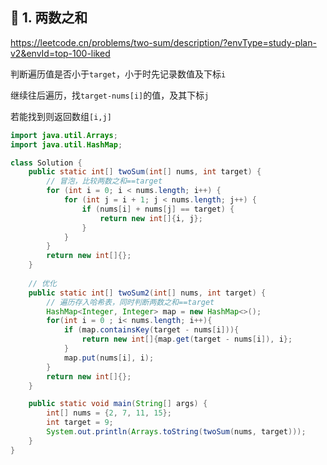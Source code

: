 
## 📌 1. 两数之和

https://leetcode.cn/problems/two-sum/description/?envType=study-plan-v2&envId=top-100-liked

判断遍历值是否小于`target`，小于时先记录数值及下标`i`

继续往后遍历，找`target-nums[i]`的值，及其下标`j`

若能找到则返回数组`[i,j]`

```Java
import java.util.Arrays;
import java.util.HashMap;

class Solution {
    public static int[] twoSum(int[] nums, int target) {
        // 冒泡，比较两数之和==target
        for (int i = 0; i < nums.length; i++) {
            for (int j = i + 1; j < nums.length; j++) {
                if (nums[i] + nums[j] == target) {
                    return new int[]{i, j};
                }
            }
        }
        return new int[]{};
    }
    
    // 优化
    public static int[] twoSum2(int[] nums, int target) {
        // 遍历存入哈希表，同时判断两数之和==target
        HashMap<Integer, Integer> map = new HashMap<>();
        for(int i = 0 ; i< nums.length; i++){
            if (map.containsKey(target - nums[i])){
                return new int[]{map.get(target - nums[i]), i};
            }
            map.put(nums[i], i);
        }
        return new int[]{};
    }

    public static void main(String[] args) {
        int[] nums = {2, 7, 11, 15};
        int target = 9;
        System.out.println(Arrays.toString(twoSum(nums, target)));
    }
}
```